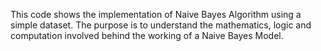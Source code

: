 This code shows the implementation of Naive Bayes Algorithm using a simple dataset. The purpose is to understand the mathematics, logic and computation involved behind the working of a Naive Bayes Model.
